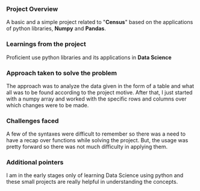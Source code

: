 ### Project Overview

 A basic and a simple project related to "**Census**" based on the applications of python libraries, **Numpy** and **Pandas**.


### Learnings from the project

 Proficient use python libraries and its applications in **Data Science**


### Approach taken to solve the problem

 The approach was to analyze the data given in the form of a table and what all was to be found according to the project motive.
After that, I just started with a numpy array and worked with the specific rows and columns over which changes were to be made.



### Challenges faced

 A few of the syntaxes were difficult to remember so there was a need to have a recap over functions while solving the project.
But, the usage was pretty forward so there was not much difficulty in applying them.


### Additional pointers

 I am in the early stages only of learning Data Science using python and these small projects are really helpful in understanding the concepts.
 


